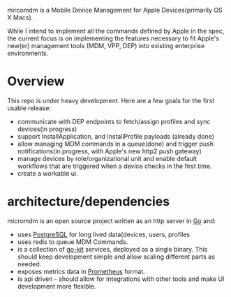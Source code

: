 mircomdm is a Mobile Device Management for Apple Devices(primarily OS X Macs).

While I intend to implement all the commands defined by Apple in the spec, the current focus is on implementing the features necessary to fit Apple's new(er) management tools (MDM, VPP, DEP) into existing enterprise environments.

# Overview
This repo is under heavy development. Here are a few goals for the first usable release:

* communicate with DEP endpoints to fetch/assign profiles and sync devices(in progress)
* support InstallApplication, and InstallProfile payloads (already done)
* allow managing MDM commands in a queue(done) and trigger push notifications(in progress, with Apple's new http2 push gateway)
* manage devices by role/organizational unit and enable default workflows that are triggered when a device checks in the first time.
* create a workable ui.


# architecture/dependencies
micromdm is an open source project written as an http server in [Go](https://golang.org/) and:
* uses [PostgreSQL](http://www.postgresql.org/) for long lived data(devices, users, profiles
* uses redis to queue MDM Commands.
* is a collection of [go-kit](https://github.com/go-kit/kit) services,
deployed as a single binary. This should keep development simple and allow scaling different parts as needed.
* exposes metrics data in [Prometheus](https://prometheus.io/) format.
* is api driven - should allow for integrations with other tools and make UI development more flexible.


